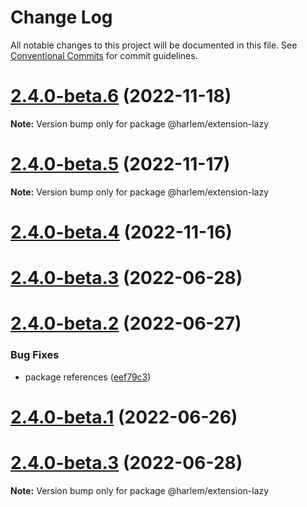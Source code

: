# Change Log

All notable changes to this project will be documented in this file.
See [Conventional Commits](https://conventionalcommits.org) for commit guidelines.

# [2.4.0-beta.6](https://github.com/andrewcourtice/harlem/compare/v2.4.0-beta.5...v2.4.0-beta.6) (2022-11-18)

**Note:** Version bump only for package @harlem/extension-lazy





# [2.4.0-beta.5](https://github.com/andrewcourtice/harlem/compare/v2.4.0-beta.4...v2.4.0-beta.5) (2022-11-17)

**Note:** Version bump only for package @harlem/extension-lazy





# [2.4.0-beta.4](https://github.com/andrewcourtice/harlem/compare/v2.3.9...v2.4.0-beta.4) (2022-11-16)



# [2.4.0-beta.3](https://github.com/andrewcourtice/harlem/compare/v2.4.0-beta.2...v2.4.0-beta.3) (2022-06-28)



# [2.4.0-beta.2](https://github.com/andrewcourtice/harlem/compare/v2.4.0-beta.1...v2.4.0-beta.2) (2022-06-27)


### Bug Fixes

* package references ([eef79c3](https://github.com/andrewcourtice/harlem/commit/eef79c3f3cca5a50a36d56a218f22f2d45b42c7a))



# [2.4.0-beta.1](https://github.com/andrewcourtice/harlem/compare/v2.3.7...v2.4.0-beta.1) (2022-06-26)





# [2.4.0-beta.3](https://github.com/andrewcourtice/harlem/compare/v2.4.0-beta.2...v2.4.0-beta.3) (2022-06-28)

**Note:** Version bump only for package @harlem/extension-lazy
